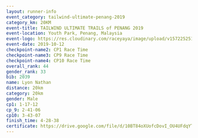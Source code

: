 ```yaml
---
layout: runner-info 
event_category: tailwind-ultimate-penang-2019 
category_km: 20KM 
event-title: TAILWIND ULTIMATE TRAILS of PENANG 2019 
event-location: Youth Park, Penang, Malaysia 
event-logo: https://res.cloudinary.com/raceyaya/image/upload/v1572252513/logo/utop-2019_h9tzys.jpg 
event-date: 2019-10-12 
checkpoint-name2: CP1 Race Time 
checkpoint-name3: CP9 Race Time 
checkpoint-name4: CP10 Race Time 
overall_rank: 44
gender_rank: 33
bib: 2039
name: Lyon Nathan
distance: 20km
category: 20km
gender: Male
cp1: 1-17-12
cp_9: 2-41-06
cp10: 3-43-07
finish_time: 4-28-38
certificate: https://drive.google.com/file/d/10BT84oXUofcDovI_OU4UFdqYT4vvu8oc/view?usp=sharing
---
```

